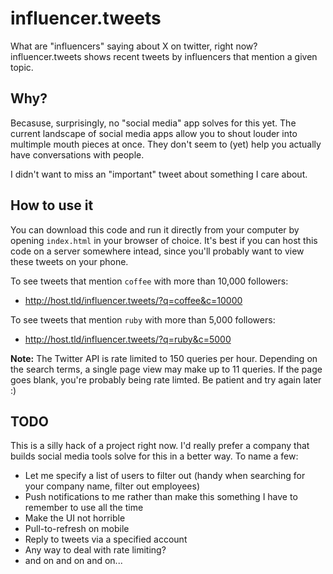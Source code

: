 # influencer.tweets

What are "influencers" saying about X on twitter, right now?  influencer.tweets shows recent tweets by influencers that mention a given topic.

## Why?

Becasuse, surprisingly, no "social media" app solves for this yet. The current landscape of social media apps allow you to shout louder into multimple mouth pieces at once. They don't seem to (yet) help you actually have conversations with people.

I didn't want to miss an "important" tweet about something I care about.

## How to use it

You can download this code and run it directly from your computer by opening ``index.html`` in your browser of choice. It's best if you can host this code on a server somewhere intead, since you'll probably want to view these tweets on your phone.

To see tweets that mention ``coffee`` with more than 10,000 followers:

* http://host.tld/influencer.tweets/?q=coffee&c=10000

To see tweets that mention ``ruby`` with more than 5,000 followers:

* http://host.tld/influencer.tweets/?q=ruby&c=5000


**Note:** The Twitter API is rate limited to 150 queries per hour. Depending on the search terms, a single page view may make up to 11 queries. If the page goes blank, you're probably being rate limted. Be patient and try again later :)


## TODO

This is a silly hack of a project right now. I'd really prefer a company that builds social media tools solve for this in a better way.  To name a few:

* Let me specify a list of users to filter out (handy when searching for your company name, filter out employees)
* Push notifications to me rather than make this something I have to remember to use all the time
* Make the UI not horrible
* Pull-to-refresh on mobile
* Reply to tweets via a specified account
* Any way to deal with rate limiting?
* and on and on and on...

